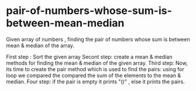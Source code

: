 # pair-of-numbers-whose-sum-is-between-mean-median
Given array of numbers , finding the pair of numbers whose sum is between mean &amp; median of the array.

First step :
Sort the given array
Secont step:
create a mean & median methods for finding the mean & median of the given array.
Third step:
Now, its time to create the pair method which is used to find the pairs:
using for loop we compared the compared the sum of the elements to the mean & median.
Four step:
if the pair is empty it prints "()" , else it prints the pairs.
